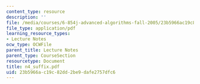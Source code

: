 ```yaml
---
content_type: resource
description: ''
file: /media/courses/6-854j-advanced-algorithms-fall-2005/23b5966ac19c82dd2be9dafe2757dfc6_n4_suffix.pdf
file_type: application/pdf
learning_resource_types:
- Lecture Notes
ocw_type: OCWFile
parent_title: Lecture Notes
parent_type: CourseSection
resourcetype: Document
title: n4_suffix.pdf
uid: 23b5966a-c19c-82dd-2be9-dafe2757dfc6
---
```

